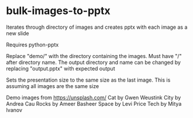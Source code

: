 # bulk-images-to-pptx
Iterates through directory of images and creates pptx with each image as a new slide

Requires python-pptx

Replace "demo/" with the directory containing the images. Must have "/" after directory name. 
The output directory and name can be changed by replacing "output.pptx" with expected output

Sets the presentation size to the same size as the last image. This is assuming all images are the same size

Demo images from https://unsplash.com/
Cat by Gwen Weustink
City by Andrea Cau
Rocks by Ameer Basheer
Space by Levi Price
Tech by Mitya Ivanov
